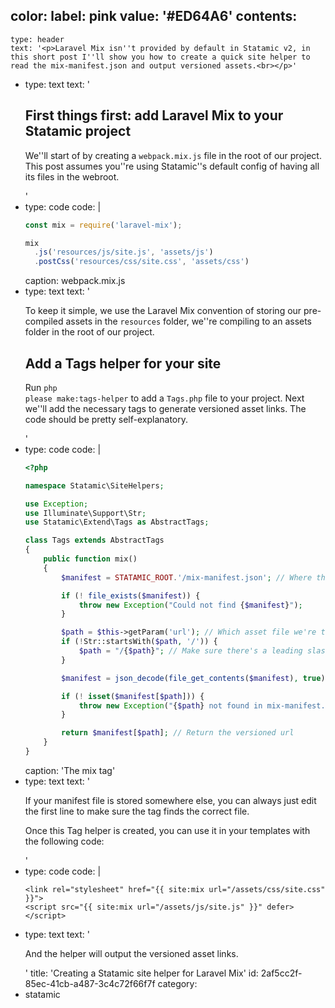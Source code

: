 color:
  label: pink
  value: '#ED64A6'
contents:
  -
    type: header
    text: '<p>Laravel Mix isn''t provided by default in Statamic v2, in this short post I''ll show you how to create a quick site helper to read the mix-manifest.json and output versioned assets.<br></p>'
  -
    type: text
    text: '<h2>First things first: add Laravel Mix to your Statamic project<br></h2><p>We''ll start of by creating a <code style="display: inline">webpack.mix.js</code> file in the root of our project. This post assumes you''re using Statamic''s default config of having all its files in the webroot.<br></p>'
  -
    type: code
    code: |
      ```js
      const mix = require('laravel-mix');
      
      mix
        .js('resources/js/site.js', 'assets/js')
        .postCss('resources/css/site.css', 'assets/css')
      ```
    caption: webpack.mix.js
  -
    type: text
    text: '<p>To keep it simple, we use the Laravel Mix convention of storing our pre-compiled assets in the <code style="display: inline">resources</code> folder, we''re compiling to an assets folder in the root of our project.<br></p><h2>Add a Tags helper for your site<br></h2><p>Run <code style="display: inline">php please make:tags-helper</code> to add a <code style="display: inline">Tags.php</code> file to your project. Next we''ll add the necessary tags to generate versioned asset links. The code should be pretty self-explanatory.<br></p>'
  -
    type: code
    code: |
      ```php
      <?php
      
      namespace Statamic\SiteHelpers;
      
      use Exception;
      use Illuminate\Support\Str;
      use Statamic\Extend\Tags as AbstractTags;
      
      class Tags extends AbstractTags
      {
          public function mix()
          {
              $manifest = STATAMIC_ROOT.'/mix-manifest.json'; // Where the manifest is stored
      
              if (! file_exists($manifest)) {
                  throw new Exception("Could not find {$manifest}");
              }
      
              $path = $this->getParam('url'); // Which asset file we're trying to find
              if (!Str::startsWith($path, '/')) {
                  $path = "/{$path}"; // Make sure there's a leading slash
              }
      
              $manifest = json_decode(file_get_contents($manifest), true); // Get the manifest contents
      
              if (! isset($manifest[$path])) {
                  throw new Exception("{$path} not found in mix-manifest.");
              }
      
              return $manifest[$path]; // Return the versioned url
          }
      }
      ```
    caption: 'The mix tag'
  -
    type: text
    text: '<p>If your manifest file is stored somewhere else, you can always just edit the first line to make sure the tag finds the correct file.</p><p>Once this Tag helper is created, you can use it in your templates with the following code:</p>'
  -
    type: code
    code: |
      ```twig
      <link rel="stylesheet" href="{{ site:mix url="/assets/css/site.css" }}">
      <script src="{{ site:mix url="/assets/js/site.js" }}" defer></script>
      ```
  -
    type: text
    text: '<p>And the helper will output the versioned asset links.<br></p>'
title: 'Creating a Statamic site helper for Laravel Mix'
id: 2af5cc2f-85ec-41cb-a487-3c4c72f66f7f
category:
  - statamic

